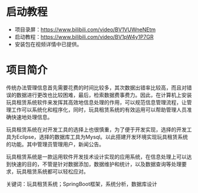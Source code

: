 # 启动教程

- 项目录屏：https://www.bilibili.com/video/BV1VUWneNEtm
- 启动教程：https://www.bilibili.com/video/BV1pW4y1P7GR
- 安装包在视频详情中已提供。

# 项目简介
传统办法管理信息首先需要花费的时间比较多，其次数据出错率比较高，而且对错误的数据进行更改也比较困难，最后，检索数据费事费力。因此，在计算机上安装玩具租赁系统软件来发挥其高效地信息处理的作用，可以规范信息管理流程，让管理工作可以系统化和程序化，同时，玩具租赁系统的有效运用可以帮助管理人员准确快速地处理信息。

玩具租赁系统在对开发工具的选择上也很慎重，为了便于开发实现，选择的开发工具为Eclipse，选择的数据库工具为Mysql。以此搭建开发环境实现玩具租赁系统的功能。其中管理员管理用户，新闻公告。

玩具租赁系统是一款运用软件开发技术设计实现的应用系统，在信息处理上可以达到快速的目的，不管是针对数据添加，数据维护和统计，以及数据查询等处理要求，玩具租赁系统都可以轻松应对。

关键词：玩具租赁系统；SpringBoot框架，系统分析，数据库设计

